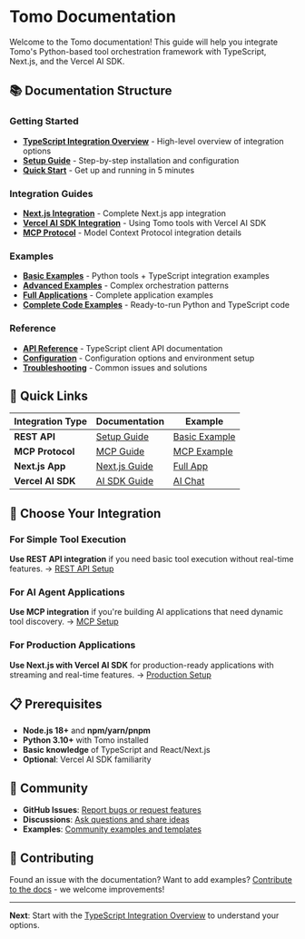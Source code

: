 # Tomo Documentation

Welcome to the Tomo documentation! This guide will help you integrate Tomo's Python-based tool orchestration framework with TypeScript, Next.js, and the Vercel AI SDK.

## 📚 Documentation Structure

### Getting Started
- **[TypeScript Integration Overview](./typescript-integration.md)** - High-level overview of integration options
- **[Setup Guide](./setup.md)** - Step-by-step installation and configuration
- **[Quick Start](./quickstart.md)** - Get up and running in 5 minutes

### Integration Guides
- **[Next.js Integration](./nextjs-integration.md)** - Complete Next.js app integration
- **[Vercel AI SDK Integration](./vercel-ai-sdk.md)** - Using Tomo tools with Vercel AI SDK
- **[MCP Protocol](./mcp-protocol.md)** - Model Context Protocol integration details

### Examples
- **[Basic Examples](./examples/basic.md)** - Python tools + TypeScript integration examples
- **[Advanced Examples](./examples/advanced.md)** - Complex orchestration patterns
- **[Full Applications](./examples/applications.md)** - Complete application examples
- **[Complete Code Examples](./examples/code/)** - Ready-to-run Python and TypeScript code

### Reference
- **[API Reference](./api-reference.md)** - TypeScript client API documentation
- **[Configuration](./configuration.md)** - Configuration options and environment setup
- **[Troubleshooting](./troubleshooting.md)** - Common issues and solutions

## 🚀 Quick Links

| Integration Type | Documentation | Example |
|------------------|---------------|---------|
| **REST API** | [Setup Guide](./setup.md#rest-api-integration) | [Basic Example](./examples/basic.md#rest-api) |
| **MCP Protocol** | [MCP Guide](./mcp-protocol.md) | [MCP Example](./examples/basic.md#mcp-integration) |
| **Next.js App** | [Next.js Guide](./nextjs-integration.md) | [Full App](./examples/applications.md#nextjs-chat-app) |
| **Vercel AI SDK** | [AI SDK Guide](./vercel-ai-sdk.md) | [AI Chat](./examples/applications.md#ai-chat-with-tools) |

## 🎯 Choose Your Integration

### For Simple Tool Execution
**Use REST API integration** if you need basic tool execution without real-time features.
→ [REST API Setup](./setup.md#rest-api-integration)

### For AI Agent Applications
**Use MCP integration** if you're building AI applications that need dynamic tool discovery.
→ [MCP Setup](./setup.md#mcp-integration)

### For Production Applications
**Use Next.js with Vercel AI SDK** for production-ready applications with streaming and real-time features.
→ [Production Setup](./nextjs-integration.md)

## 📋 Prerequisites

- **Node.js 18+** and **npm/yarn/pnpm**
- **Python 3.10+** with Tomo installed
- **Basic knowledge** of TypeScript and React/Next.js
- **Optional**: Vercel AI SDK familiarity

## 🤝 Community

- **GitHub Issues**: [Report bugs or request features](https://github.com/tomo-framework/tomo/issues)
- **Discussions**: [Ask questions and share ideas](https://github.com/tomo-framework/tomo/discussions)
- **Examples**: [Community examples and templates](https://github.com/tomo-framework/tomo/tree/main/examples)

## 📝 Contributing

Found an issue with the documentation? Want to add examples?
[Contribute to the docs](../CONTRIBUTING.md) - we welcome improvements!

---

**Next**: Start with the [TypeScript Integration Overview](./typescript-integration.md) to understand your options. 